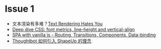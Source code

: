 # Issue 1

- 文本渲染有多难？[Text Rendering Hates You](https://gankra.github.io/blah/text-hates-you/)
- [Deep dive CSS: font metrics, line-height and vertical-align](http://iamvdo.me/en/blog/css-font-metrics-line-height-and-vertical-align)
- [SPA with vanilla js - Routing, Transitions, Components, Data-binding](https://dev.to/jeremylikness/build-a-single-page-application-spa-site-with-vanilla-js-4g2l)
- [Thoughtbot 如何引入 ShapeUp 的理念](https://thoughtbot.com/blog/how-we-ve-been-using-basecamp-s-shape-up-process-to-inform-our-work-on-thoughtbot-com)
